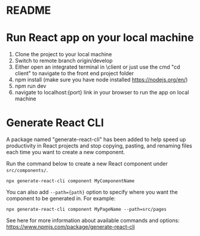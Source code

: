 # README

# Run React app on your local machine
1. Clone the project to your local machine
2. Switch to remote branch origin/develop
3. Either open an integrated terminal in \client or just use the cmd "cd client" to navigate to the front end project folder
4. npm install (make sure you have node installed https://nodejs.org/en/)
5. npm run dev
6. navigate to localhost:{port} link in your browser to run the app on local machine

# Generate React CLI

A package named "generate-react-cli" has been added to help speed up productivity in React projects and stop copying, pasting, and renaming files each time you want to create a new component.

Run the command below to create a new React component under `src/components/`.
```
npx generate-react-cli component MyComponentName
``` 

You can also add `--path={path}` option to specify where you want the component to be generated in. For example:
```
npx generate-react-cli component MyPageName --path=src/pages
```

See here for more information about available commands and options: https://www.npmjs.com/package/generate-react-cli
